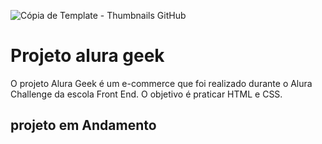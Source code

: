 ![Cópia de Template - Thumbnails GitHub](https://user-images.githubusercontent.com/117394461/213940051-ad99be9a-c1f4-4c98-a595-1706527035e3.png)
# Projeto alura geek

O projeto Alura Geek é um e-commerce que foi realizado durante o Alura Challenge da escola Front End. O objetivo é praticar HTML e CSS.

## projeto em Andamento



